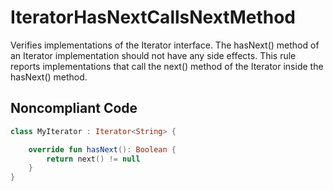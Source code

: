 # IteratorHasNextCallsNextMethod

Verifies implementations of the Iterator interface.
The hasNext() method of an Iterator implementation should not have any side effects.
This rule reports implementations that call the next() method of the Iterator inside the hasNext() method.

## Noncompliant Code

```kotlin
class MyIterator : Iterator<String> {

    override fun hasNext(): Boolean {
        return next() != null
    }
}
```
